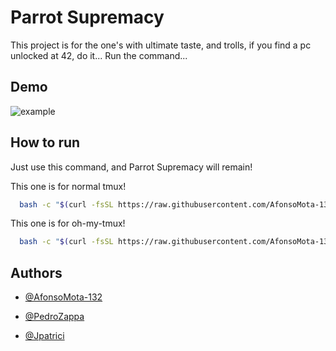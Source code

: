 
# Parrot Supremacy

This project is for the one's with ultimate taste, and trolls, if you find a pc unlocked at 42, do it... Run the command...


## Demo

![example](https://github.com/user-attachments/assets/ae10edb8-728f-4237-8037-ee2b33a6aa0a)

## How to run

Just use this command, and Parrot Supremacy will remain!

This one is for normal tmux!
```bash
  bash -c "$(curl -fsSL https://raw.githubusercontent.com/AfonsoMota-132/Parrot-supremacy/master/Parrot_Supremacy.sh)"
```

This one is for oh-my-tmux!

```bash
  bash -c "$(curl -fsSL https://raw.githubusercontent.com/AfonsoMota-132/Parrot-supremacy/master/Parrot_Supremacy_oh_my_tmux.sh)"
```

## Authors

- [@AfonsoMota-132](https://github.com/AfonsoMota-132)

- [@PedroZappa](https://github.com/PedroZappa)

- [@Jpatrici](https://github.com/Joana-pcm)

